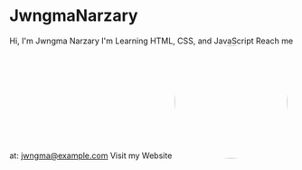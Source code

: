 # JwngmaNarzary
Hi, I'm Jwngma Narzary
I'm Learning HTML, CSS, and JavaScript
Reach me at: jwngma@example.com
Visit my Website
<img src="https://avatars.githubusercontent.com/JwngmaNarzary" width="200" style="border-radius:50%">

